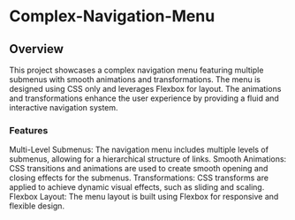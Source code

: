 # Complex-Navigation-Menu
## Overview
This project showcases a complex navigation menu featuring multiple submenus with smooth animations and transformations. The menu is designed using CSS only and leverages Flexbox for layout. The animations and transformations enhance the user experience by providing a fluid and interactive navigation system.

### Features
Multi-Level Submenus: The navigation menu includes multiple levels of submenus, allowing for a hierarchical structure of links.
Smooth Animations: CSS transitions and animations are used to create smooth opening and closing effects for the submenus.
Transformations: CSS transforms are applied to achieve dynamic visual effects, such as sliding and scaling.
Flexbox Layout: The menu layout is built using Flexbox for responsive and flexible design.
